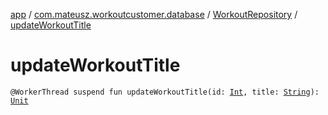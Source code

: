[app](../../index.md) / [com.mateusz.workoutcustomer.database](../index.md) / [WorkoutRepository](index.md) / [updateWorkoutTitle](./update-workout-title.md)

# updateWorkoutTitle

`@WorkerThread suspend fun updateWorkoutTitle(id: `[`Int`](https://kotlinlang.org/api/latest/jvm/stdlib/kotlin/-int/index.html)`, title: `[`String`](https://kotlinlang.org/api/latest/jvm/stdlib/kotlin/-string/index.html)`): `[`Unit`](https://kotlinlang.org/api/latest/jvm/stdlib/kotlin/-unit/index.html)